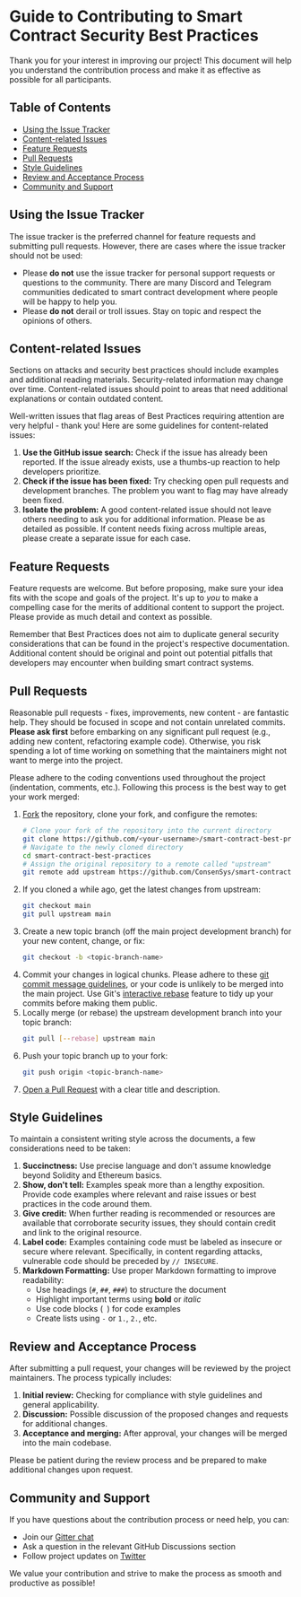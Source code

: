 # Guide to Contributing to Smart Contract Security Best Practices

Thank you for your interest in improving our project! This document will help you understand the contribution process and make it as effective as possible for all participants.

## Table of Contents

- [Using the Issue Tracker](#using-the-issue-tracker)
- [Content-related Issues](#content-related-issues)
- [Feature Requests](#feature-requests)
- [Pull Requests](#pull-requests)
- [Style Guidelines](#style-guidelines)
- [Review and Acceptance Process](#review-and-acceptance-process)
- [Community and Support](#community-and-support)

## Using the Issue Tracker

The issue tracker is the preferred channel for feature requests and submitting pull requests. However, there are cases where the issue tracker should not be used:

-   Please **do not** use the issue tracker for personal support requests or questions to the community. There are many Discord and Telegram communities dedicated to smart contract development where people will be happy to help you.
-   Please **do not** derail or troll issues. Stay on topic and respect the opinions of others.

## Content-related Issues

Sections on attacks and security best practices should include examples and additional reading materials. Security-related information may change over time. Content-related issues should point to areas that need additional explanations or contain outdated content.

Well-written issues that flag areas of Best Practices requiring attention are very helpful - thank you! Here are some guidelines for content-related issues:

1. **Use the GitHub issue search:** Check if the issue has already been reported. If the issue already exists, use a thumbs-up reaction to help developers prioritize.
2. **Check if the issue has been fixed:** Try checking open pull requests and development branches. The problem you want to flag may have already been fixed.
3. **Isolate the problem:** A good content-related issue should not leave others needing to ask you for additional information. Please be as detailed as possible. If content needs fixing across multiple areas, please create a separate issue for each case.

## Feature Requests

Feature requests are welcome. But before proposing, make sure your idea fits with the scope and goals of the project. It's up to _you_ to make a compelling case for the merits of additional content to support the project. Please provide as much detail and context as possible.

Remember that Best Practices does not aim to duplicate general security considerations that can be found in the project's respective documentation. Additional content should be original and point out potential pitfalls that developers may encounter when building smart contract systems.

## Pull Requests

Reasonable pull requests - fixes, improvements, new content - are fantastic help. They should be focused in scope and not contain unrelated commits. **Please ask first** before embarking on any significant pull request (e.g., adding new content, refactoring example code). Otherwise, you risk spending a lot of time working on something that the maintainers might not want to merge into the project.

Please adhere to the coding conventions used throughout the project (indentation, comments, etc.). Following this process is the best way to get your work merged:

1. [Fork](http://help.github.com/fork-a-repo/) the repository, clone your fork, and configure the remotes:
    ```bash
    # Clone your fork of the repository into the current directory
    git clone https://github.com/<your-username>/smart-contract-best-practices
    # Navigate to the newly cloned directory
    cd smart-contract-best-practices
    # Assign the original repository to a remote called "upstream"
    git remote add upstream https://github.com/ConsenSys/smart-contract-best-practices
    ```
2. If you cloned a while ago, get the latest changes from upstream:
    ```bash
    git checkout main
    git pull upstream main
    ```
3. Create a new topic branch (off the main project development branch) for your new content, change, or fix:
    ```bash
    git checkout -b <topic-branch-name>
    ```
4. Commit your changes in logical chunks. Please adhere to these [git commit message guidelines](http://tbaggery.com/2008/04/19/a-note-about-git-commit-messages.html), or your code is unlikely to be merged into the main project. Use Git's [interactive rebase](https://help.github.com/articles/interactive-rebase) feature to tidy up your commits before making them public.
5. Locally merge (or rebase) the upstream development branch into your topic branch:
    ```bash
    git pull [--rebase] upstream main
    ```
6. Push your topic branch up to your fork:
    ```bash
    git push origin <topic-branch-name>
    ```
7. [Open a Pull Request](https://help.github.com/articles/using-pull-requests/) with a clear title and description.

## Style Guidelines

To maintain a consistent writing style across the documents, a few considerations need to be taken:

1. **Succinctness:** Use precise language and don't assume knowledge beyond Solidity and Ethereum basics.
2. **Show, don't tell:** Examples speak more than a lengthy exposition. Provide code examples where relevant and raise issues or best practices in the code around them.
3. **Give credit:** When further reading is recommended or resources are available that corroborate security issues, they should contain credit and link to the original resource.
4. **Label code:** Examples containing code must be labeled as insecure or secure where relevant. Specifically, in content regarding attacks, vulnerable code should be preceded by `// INSECURE`.
5. **Markdown Formatting:** Use proper Markdown formatting to improve readability:
   - Use headings (`#`, `##`, `###`) to structure the document
   - Highlight important terms using **bold** or *italic*
   - Use code blocks (``` ```) for code examples
   - Create lists using `-` or `1.`, `2.`, etc.

## Review and Acceptance Process

After submitting a pull request, your changes will be reviewed by the project maintainers. The process typically includes:

1. **Initial review:** Checking for compliance with style guidelines and general applicability.
2. **Discussion:** Possible discussion of the proposed changes and requests for additional changes.
3. **Acceptance and merging:** After approval, your changes will be merged into the main codebase.

Please be patient during the review process and be prepared to make additional changes upon request.

## Community and Support

If you have questions about the contribution process or need help, you can:

- Join our [Gitter chat](https://gitter.im/ConsenSys/smart-contract-best-practices)
- Ask a question in the relevant GitHub Discussions section
- Follow project updates on [Twitter](https://twitter.com/ConsenSys)

We value your contribution and strive to make the process as smooth and productive as possible!
